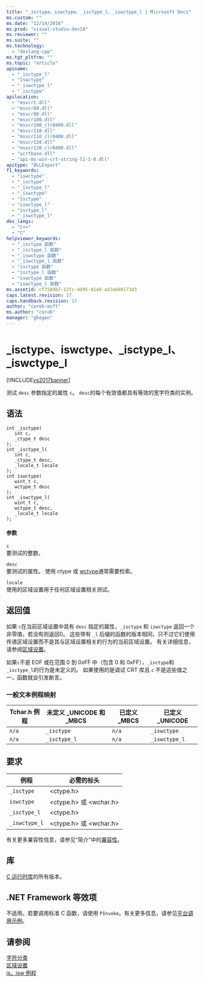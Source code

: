 ```yaml
---
title: "_isctype、iswctype、_isctype_l、_iswctype_l | Microsoft Docs"
ms.custom: ""
ms.date: "12/14/2016"
ms.prod: "visual-studio-dev14"
ms.reviewer: ""
ms.suite: ""
ms.technology: 
  - "devlang-cpp"
ms.tgt_pltfrm: ""
ms.topic: "article"
apiname: 
  - "_isctype_l"
  - "iswctype"
  - "_iswctype_l"
  - "_isctype"
apilocation: 
  - "msvcrt.dll"
  - "msvcr80.dll"
  - "msvcr90.dll"
  - "msvcr100.dll"
  - "msvcr100_clr0400.dll"
  - "msvcr110.dll"
  - "msvcr110_clr0400.dll"
  - "msvcr120.dll"
  - "msvcr120_clr0400.dll"
  - "ucrtbase.dll"
  - "api-ms-win-crt-string-l1-1-0.dll"
apitype: "DLLExport"
f1_keywords: 
  - "iswctype"
  - "_isctype"
  - "_isctype_l"
  - "_iswctype"
  - "isctype"
  - "iswctype_l"
  - "isctype_l"
  - "_iswctype_l"
dev_langs: 
  - "C++"
  - "C"
helpviewer_keywords: 
  - "_isctype 函数"
  - "_isctype_l 函数"
  - "_iswctype 函数"
  - "_iswctype_l 函数"
  - "isctype 函数"
  - "isctype_l 函数"
  - "iswctype 函数"
  - "iswctype_l 函数"
ms.assetid: cf7509b7-12fc-4d95-8140-ad2eb98173d3
caps.latest.revision: 17
caps.handback.revision: 17
author: "corob-msft"
ms.author: "corob"
manager: "ghogen"
---
```

# _isctype、iswctype、_isctype_l、_iswctype_l
[!INCLUDE[vs2017banner](../../assembler/inline/includes/vs2017banner.md)]

测试 `desc` 参数指定的属性 `c`。  `desc`的每个有效值都具有等效的宽字符类的实例。  
  
## 语法  
  
```  
int _isctype(  
   int c,  
   _ctype_t desc  
);  
int _isctype_l(  
   int c,  
   _ctype_t desc,  
   _locale_t locale  
);  
int iswctype(  
   wint_t c,  
   wctype_t desc   
);  
int _iswctype_l(  
   wint_t c,  
   wctype_t desc,  
   _locale_t locale  
);  
```  
  
#### 参数  
 `c`  
 要测试的整数。  
  
 `desc`  
 要测试的属性。  使用 ctype 或 [wctype](../../c-runtime-library/reference/wctype.md)通常需要检索。  
  
 `locale`  
 使用的区域设置用于任何区域设置相关测试。  
  
## 返回值  
 如果 `c`在当前区域设置中具有 `desc` 指定的属性，`_isctype` 和 `iswctype` 返回一个非零值，若没有则返回0。  这些带有 `_l` 后缀的函数的版本相同，只不过它们使用传递区域设置而不是其与区域设置相关的行为的当前区域设置。  有关详细信息，请参阅[区域设置](../../c-runtime-library/locale.md)。  
  
 如果`c`不是 EOF 或在范围 0 到 0xFF 中（包含 0 和 0xFF），`_isctype`和`_isctype_l`的行为是未定义的。  如果使用的是调试 CRT 库且 `c` 不是这些值之一，函数就会引发断言。  
  
### 一般文本例程映射  
  
|Tchar.h 例程|未定义 \_UNICODE 和 \_MBCS|已定义 \_MBCS|已定义 \_UNICODE|  
|----------------|----------------------------|----------------|-------------------|  
|`n/a`|`_isctype`|`n/a`|`_iswctype`|  
|`n/a`|`_isctype_l`|`n/a`|`_iswctype_l`|  
  
## 要求  
  
|例程|必需的标头|  
|--------|-----------|  
|`_isctype`|\<ctype.h\>|  
|`iswctype`|\<ctype.h\> 或 \<wchar.h\>|  
|`_isctype_l`|\<ctype.h\>|  
|`_iswctype_l`|\<ctype.h\> 或 \<wchar.h\>|  
  
 有关更多兼容性信息，请参见“简介”中的[兼容性](../../c-runtime-library/compatibility.md)。  
  
## 库  
 [C 运行时库](../../c-runtime-library/crt-library-features.md)的所有版本。  
  
## .NET Framework 等效项  
 不适用。若要调用标准 C 函数，请使用 `PInvoke`。有关更多信息，请参见[平台调用示例](../Topic/Platform%20Invoke%20Examples.md)。  
  
## 请参阅  
 [字符分类](../../c-runtime-library/character-classification.md)   
 [区域设置](../../c-runtime-library/locale.md)   
 [is、isw 例程](../../c-runtime-library/is-isw-routines.md)